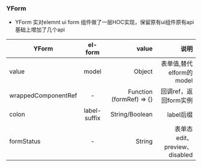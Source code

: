### YForm

* YForm 实对elemnt ui form 组件做了一层HOC实现，保留原有ui组件原有api基础上增加了几个api

| YForm        | el-form        | value   | 说明 |
| ------------- |:-------------:|   -----:| -----:|
| value      | model            |   Object| 表单值,替代elform的model |
| wrappedComponentRef| -      |   Function (formRef) => {} | 回调ref，返回form实例 |
| colon |  label-suffix      |    String/Boolean | label后缀 |
| formStatus | - | String | 表单态 edit、preview、disabled |